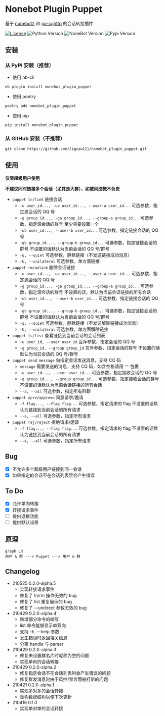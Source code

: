 # Nonebot Plugin Puppet

基于 [nonebot2](https://github.com/nonebot/nonebot2) 和 [go-cqhttp](https://github.com/Mrs4s/go-cqhttp) 的会话转接插件

[![License](https://img.shields.io/github/license/Jigsaw111/nonebot_plugin_puppet?style=flat-square)](LICENSE)
![Python Version](https://img.shields.io/badge/python-3.7.3+-blue.svg?style=flat-square)
![NoneBot Version](https://img.shields.io/badge/nonebot-2.0.0a11+-red.svg?style=flat-square&log")
![Pypi Version](https://img.shields.io/pypi/v/nonebot-plugin-puppet.svg?style=flat-square)

## 安装

### 从 PyPI 安装（推荐）

- 使用 nb-cli  

```shell
nb plugin install nonebot_plugin_puppet
```

- 使用 poetry

```shell
poetry add nonebot_plugin_puppet
```

- 使用 pip

```shell
pip install nonebot_plugin_puppet
```

### 从 GitHub 安装（不推荐）

```shell
git clone https://github.com/Jigsaw111/nonebot_plugin_puppet.git
```

## 使用

**仅限超级用户使用**

**不建议同时链接多个会话（尤其是大群），如被风控概不负责**

- `puppet ln/link` 链接会话
  - `-u user_id..., -ua user_id..., --user-a user_id...` 可选参数，指定源会话的 QQ 号
  - `-g group_id..., -ga group_id..., --group-a group_id...` 可选参数，指定源会话的群号
    至少需要设置一个
  - `-ub user_id..., --user-b user_id...` 可选参数，指定链接会话的 QQ 号
  - `-gb group_id..., --group-b group_id...` 可选参数，指定链接会话的群号
    不设置的话默认为当前会话的 QQ 号/群号
  - `-q, --quiet` 可选参数，静默链接（不发送链接成功消息）
  - `-U, --unilateral` 可选参数，单方面链接
- `puppet rm/unlink` 删除会话链接
  - `-u user_id..., -ua user_id..., --user-a user_id...` 可选参数，指定源会话的 QQ 号
  - `-g group_id..., -ga group_id..., --group-a group_id...` 可选参数，指定源会话的群号
    不设置的话，默认为当前会话链接的所有会话
  - `-ub user_id..., --user-b user_id...` 可选参数，指定链接会话的 QQ 号
  - `-gb group_id..., --group-b group_id...` 可选参数，指定链接会话的群号
    不设置的话默认为当前会话的 QQ 号/群号
  - `-q, --quiet` 可选参数，静默链接（不发送解除链接成功消息）
  - `-U, --unilateral` 可选参数，单方面解除链接
- `puppet ls/list` 查看链接到当前会话的会话列表
  - `-u user_id, --user user_id` 互斥参数，指定会话的 QQ 号
  - `-g group_id, --group group_id` 互斥参数，指定会话的群号
    不设置的话默认为当前会话的 QQ 号/群号
- `puppet send message` 向指定会话发送消息，支持 CQ 码
  - `message` 需要发送的消息，支持 CQ 码，如含空格请用 `""` 包裹
  - `-u user_id..., --user user_id...` 可选参数，指定接收会话的 QQ 号
  - `-g group_id..., --group group_id...` 可选参数，指定接收会话的群号
    不设置的话默认为当前会话链接的所有会话
  - `--a, --all` 可选参数，指定所有群聊
- `puppet aprv/approve` 同意请求/邀请
  - `-f flag..., --flag flag...` 可选参数，指定请求的 flag
    不设置的话默认为链接到当前会话的所有请求
  - `--a, --all` 可选参数，指定所有请求
- `puppet rej/reject` 拒绝请求/邀请
  - `-f flag..., --flag flag...` 可选参数，指定请求的 flag
    不设置的话默认为链接到当前会话的所有请求
  - `--a, --all` 可选参数，指定所有请求

## Bug

- [x] 不允许多个超级用户链接到同一会话
- [x] 如果指定的会话不在会话列表里会产生错误

## To Do

- [x] 允许单向转接
- [x] 转接请求事件
- [ ] 提供退群功能
- [ ] 提供默认设置

## 原理

```mermaid
graph LR
用户 & 群 ---> Puppet ---> 用户 & 群
```

## Changelog

- 210525 0.2.0-alpha.5
  - 实现转接请求事件
  - 修复了 ln/rm 操作无效的 bug
  - 修复了 list 重复展示的 bug
  - 修复了 --undirect 参数无效的 bug
- 210429 0.2.0-alpha.4
  - 新增部分命令的缩写
  - list 命令能够显示单双向
  - 支持 -h, --help 参数
  - 发生错误时返回相关信息
  - 分离 handle 与 parser
- 210429 0.2.0-alpha.3
  - 修复未设置群名片时昵称为空的问题
  - 实现单向的会话转接
- 210429 0.2.0-alpha.2
  - 修复指定会话不在会话列表时会产生错误的问题
  - 修复群发消息时由于风控/禁言而被打断的问题
- 210421 0.2.0-alpha.1
  - 实现多对多的会话转接
  - 重构数据结构以便下次更新
- 210416 0.1.0
  - 实现单对单的会话转接
